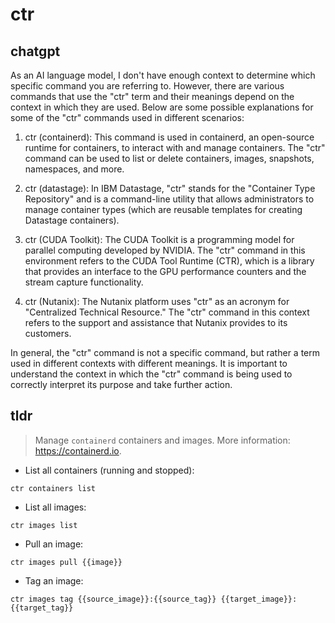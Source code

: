 # ctr 
## chatgpt 
As an AI language model, I don't have enough context to determine which specific command you are referring to. However, there are various commands that use the "ctr" term and their meanings depend on the context in which they are used. Below are some possible explanations for some of the "ctr" commands used in different scenarios:

1. ctr (containerd): This command is used in containerd, an open-source runtime for containers, to interact with and manage containers. The "ctr" command can be used to list or delete containers, images, snapshots, namespaces, and more.

2. ctr (datastage): In IBM Datastage, "ctr" stands for the "Container Type Repository" and is a command-line utility that allows administrators to manage container types (which are reusable templates for creating Datastage containers).

3. ctr (CUDA Toolkit): The CUDA Toolkit is a programming model for parallel computing developed by NVIDIA. The "ctr" command in this environment refers to the CUDA Tool Runtime (CTR), which is a library that provides an interface to the GPU performance counters and the stream capture functionality.

4. ctr (Nutanix): The Nutanix platform uses "ctr" as an acronym for "Centralized Technical Resource." The "ctr" command in this context refers to the support and assistance that Nutanix provides to its customers.

In general, the "ctr" command is not a specific command, but rather a term used in different contexts with different meanings. It is important to understand the context in which the "ctr" command is being used to correctly interpret its purpose and take further action. 

## tldr 
 
> Manage `containerd` containers and images.
> More information: <https://containerd.io>.

- List all containers (running and stopped):

`ctr containers list`

- List all images:

`ctr images list`

- Pull an image:

`ctr images pull {{image}}`

- Tag an image:

`ctr images tag {{source_image}}:{{source_tag}} {{target_image}}:{{target_tag}}`
